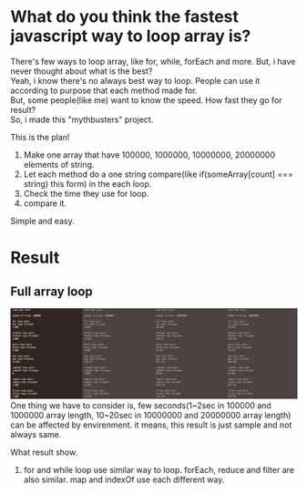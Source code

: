 # What do you think the fastest javascript way to loop array is?  

There's few ways to loop array, like for, while, forEach and more. But, i have never thought about what is the best?  
Yeah, i know there's no always best way to loop. People can use it according to purpose that each method made for.  
But, some people(like me) want to know the speed. How fast they go for result?  
So, i made this "mythbusters" project.  

This is the plan!  

1. Make one array that have 100000, 1000000, 10000000, 20000000 elements of string.
2. Let each method do a one string compare(like if(someArray[count] === string) this form) in the each loop.
3. Check the time they use for loop.
4. compare it.

Simple and easy.

# Result  

## Full array loop
<img src="./images/full_array.png">  
One thing we have to consider is, few seconds(1~2sec in 100000 and 1000000 array length, 10~20sec in 10000000 and 20000000 array length) can be affected by envirenment. it means, this result is just sample and not always same.

What result show.  

1. for and while loop use similar way to loop. forEach, reduce and filter are also similar. map and indexOf use each different way.